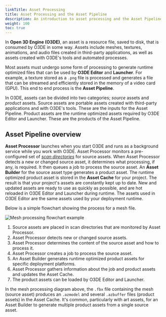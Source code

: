 ```yaml
---
linkTitle: Asset Processing 
title: Asset Processing and the Asset Pipeline 
description: An introduction to asset processing and the Asset Pipeline in Open 3D Engine (O3DE).
weight: 100
toc: true
---
```


In **Open 3D Engine (O3DE)**, an asset is a resource file, saved to disk, that is consumed by O3DE in some way. Assets include meshes, textures, animations, and audio files created in third-party applications, as well as assets created with O3DE's tools and automated processes.


Most assets must undergo some form of processing to generate runtime optimized files that can be used by **O3DE Editor** and **Launcher**. For example, a texture stored as a `.png` file is processed and generates a file that can be streamed and efficiently stored in the memory of a video card (GPU). This end to end process is the **Asset Pipeline**.

In O3DE, assets can be divided into two categories; *source* assets and *product* assets. Source assets are portable assets created with third-party applications and with O3DE's tools. These are the inputs for the Asset Pipeline. Product assets are the runtime optimized assets required by O3DE Editor and Launcher. These are the products of the Asset Pipeline.


## Asset Pipeline overview

**Asset Processor** launches when you start O3DE and runs as a background service while you work with O3DE. Asset Processor monitors a pre-configured set of [*scan directories*](scan-directories) for source assets. When Asset Processor detects a new or changed source asset, it determines what processing, if any, is required. It then queues a job to process the source asset. An **Asset Builder** for the source asset type generates a product asset. The runtime optimized product asset is stored in the **Asset Cache** for your project. The result is that your project's assets are constantly kept up to date. New and updated assets are ready to use as quickly as possible, and are hot reloaded in O3DE Editor and Launcher during runtime. The assets used in O3DE Editor are the same assets used by your deployment runtime.

Below is a simple flowchart showing the process for a mesh file.

![Mesh processing flowchart example](/images/user-guide/assets/pipeline/mesh-processing.svg)

1. Source assets are placed in scan directories that are monitored by Asset Processor.
1. Asset Processor detects new or changed source assets.
1. Asset Processor determines the content of the source asset and how to process it.
1. Asset Processor creates a job to process the source asset.
1. An Asset Builder generates runtime optimized product assets for specific deployment platforms.
1. Asset Processor gathers information about the job and product assets and updates the Asset Cache.
1. The product assets can be loaded by O3DE Editor and Launcher.

In the mesh processing diagram above, the `.fbx` file containing the mesh (source asset) produces an `.azmodel` and several `.azbuffer` files (product assets) in the Asset Cache. It's common, particularly with art assets, for an Asset Builder to generate multiple product assets from a single source asset.
